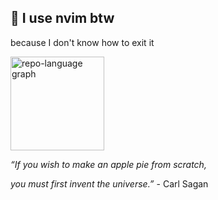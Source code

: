 ## 👾 I use nvim btw
<p>because I don't know how to exit it</p>

<img src="http://github-profile-summary-cards.vercel.app/api/cards/repos-per-language?username=Thopterek&theme=tokyonight" height="150"
    alt="repo-language graph" />

<p><i>“If you wish to make an apple pie from scratch,</i></p>
<p><i>you must first invent the universe.”</i> - Carl Sagan</p>

